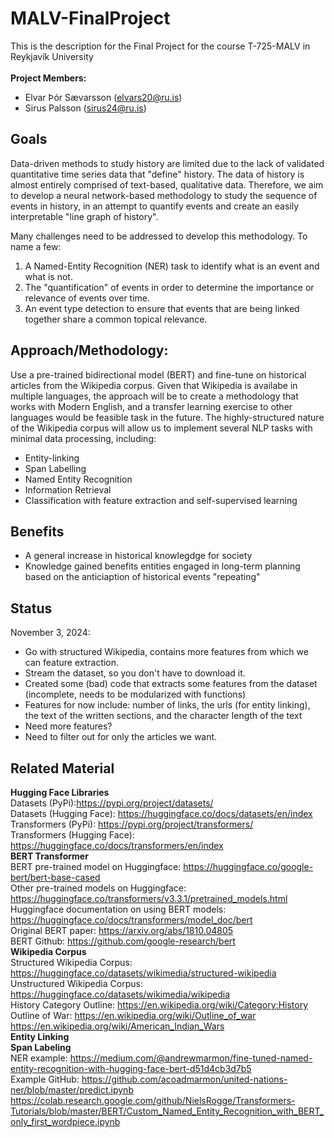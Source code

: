# MALV-FinalProject
This is the description for the Final Project for the course T-725-MALV in Reykjavík University<br>
<br>
**Project Members:**
- Elvar Þór Sævarsson (elvars20@ru.is)
- Sirus Palsson (sirus24@ru.is)


## Goals
Data-driven methods to study history are limited due to the lack of validated quantitative time series data that "define" history. The data of history is almost entirely comprised of text-based, qualitative data. Therefore, we aim to develop a neural network-based methodology to study the sequence of events in history, in an attempt to quantify events and create an easily interpretable "line graph of history".

Many challenges need to be addressed to develop this methodology. To name a few:
1. A Named-Entity Recognition (NER) task to identify what is an event and what is not. 
2. The "quantification" of events in order to determine the importance or relevance of events over time.
3. An event type detection to ensure that events that are being linked together share a common topical relevance.

## Approach/Methodology:
Use a pre-trained bidirectional model (BERT) and fine-tune on historical articles from the Wikipedia corpus. Given that Wikipedia is availabe in multiple languages, the approach will be to create a methodology that works with Modern English, and a transfer learning exercise to other languages would be feasible task in the future. The highly-structured nature of the Wikipedia corpus will allow us to implement several NLP tasks with minimal data processing, including:
- Entity-linking
- Span Labelling
- Named Entity Recognition
- Information Retrieval
- Classification with feature extraction and self-supervised learning

## Benefits
- A general increase in historical knowlegdge for society
- Knowledge gained benefits entities engaged in long-term planning based on the anticiaption of historical events "repeating"


## Status
November 3, 2024: 
- Go with structured Wikipedia, contains more features from which we can feature extraction.
- Stream the dataset, so you don't have to download it.
- Created some (bad) code that extracts some features from the dataset (incomplete, needs to be modularized with functions)
- Features for now include: number of links, the urls (for entity linking), the text of the written sections, and the character length of the text
- Need more features?
- Need to filter out for only the articles we want.


## Related Material
**Hugging Face Libraries** <br>
Datasets (PyPi):https://pypi.org/project/datasets/ <br>
Datasets (Hugging Face): https://huggingface.co/docs/datasets/en/index <br>
Transformers (PyPi): https://pypi.org/project/transformers/ <br>
Transformers (Hugging Face): https://huggingface.co/docs/transformers/en/index <br>
**BERT Transformer** <br>
BERT pre-trained model on Huggingface: https://huggingface.co/google-bert/bert-base-cased <br>
Other pre-trained models on Huggingface: https://huggingface.co/transformers/v3.3.1/pretrained_models.html <br>
Huggingface documentation on using BERT models: https://huggingface.co/docs/transformers/model_doc/bert <br>
Original BERT paper: https://arxiv.org/abs/1810.04805 <br>
BERT Github: https://github.com/google-research/bert <br>
**Wikipedia Corpus**<br>
Structured Wikipedia Corpus: https://huggingface.co/datasets/wikimedia/structured-wikipedia <br>
Unstructured Wikipedia Corpus: https://huggingface.co/datasets/wikimedia/wikipedia <br>
History Category Outline: https://en.wikipedia.org/wiki/Category:History <br>
Outline of War: https://en.wikipedia.org/wiki/Outline_of_war <br>
https://en.wikipedia.org/wiki/American_Indian_Wars <br>
**Entity Linking**<br> 
**Span Labeling** <br>
NER example: https://medium.com/@andrewmarmon/fine-tuned-named-entity-recognition-with-hugging-face-bert-d51d4cb3d7b5 <br>
Example GitHub: https://github.com/acoadmarmon/united-nations-ner/blob/master/predict.ipynb
https://colab.research.google.com/github/NielsRogge/Transformers-Tutorials/blob/master/BERT/Custom_Named_Entity_Recognition_with_BERT_only_first_wordpiece.ipynb


